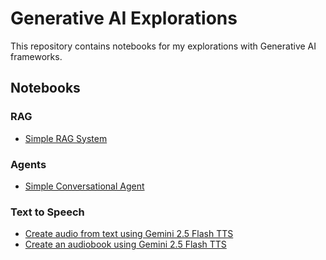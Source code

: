 # Generative AI Explorations

This repository contains notebooks for my explorations with Generative AI frameworks. 

## Notebooks
### RAG
- [Simple RAG System](./notebooks/simple_rag.ipynb)

### Agents
- [Simple Conversational Agent](./notebooks/simple_conversational_agent.ipynb)

### Text to Speech
- [Create audio from text using Gemini 2.5 Flash TTS](./notebooks/exploring_gemini_25_tts.ipynb)
- [Create an audiobook using Gemini 2.5 Flash TTS](./notebooks/creating_audiobooks_with_gemini_25_tts.ipynb)
